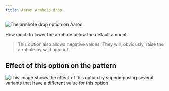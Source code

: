 ```yaml
---
title: Aaron Armhole drop
---
```


![The armhole drop option on Aaron](./armholedrop.svg)

How much to lower the armhole below the default amount.

> This option also allows negative values. They will, obviously, raise the armhole by said amount.


## Effect of this option on the pattern
![This image shows the effect of this option by superimposing several variants that have a different value for this option](aaron_armholedrop_sample.svg "Effect of this option on the pattern")